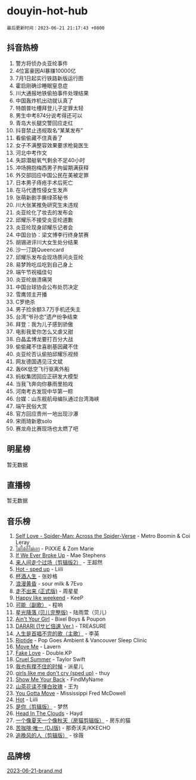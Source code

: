 # douyin-hot-hub

`最后更新时间：2023-06-21 21:17:43 +0800`

## 抖音热榜

1. 警方将侦办炎亚纶事件
1. 4位富豪因AI暴赚10000亿
1. 7月1日起实行铁路新版运行图
1. 霍启刚确诊睡眠窒息症
1. 川大通报地铁偷拍事件处理结果
1. 中国轰炸机出动就认真了
1. 特朗普吐槽拜登儿子定罪太轻
1. 男生中考874分说考得还可以
1. 青岛大长腿交警回应走红
1. 抖音禁止违规取名“某某发布”
1. 看偷偷藏不住真香了
1. 女子不满整容效果要求枪毙医生
1. 河北中考作文
1. 失踪潜艇氧气剩余不足40小时
1. 冲场拥抱梅西男子拘留期满获释
1. 外交部回应中国公民在美被定罪
1. 日本男子痔疮手术后死亡
1. 在马代遭性侵女生发声
1. 张萌新剧手撕绿茶秘书
1. 川大张某推免研究生未违规
1. 炎亚纶化了妆去的发布会
1. 邱耀乐不接受炎亚纶道歉
1. 炎亚纶现身邱耀乐记者会
1. 中国台协：梁文博李行终身禁赛
1. 胡锡进评川大女生处分结果
1. 沙一汀跳Queencard
1. 邱耀乐发布会现场质问炎亚纶
1. 易梦玲吃瓜吃到自己身上
1. 端午节祝福佳句
1. 炎亚纶崩溃痛哭
1. 中国台球协会公布处罚决定
1. 雪鹰领主开播
1. C罗绝杀
1. 男子捡余额3.7万手机还失主
1. 台湾“爷孙恋”遗产纷争结束
1. 拜登：我为儿子感到骄傲
1. 电影我爱你怎么又虐又甜
1. 白晶孟博龙要打百分大战
1. 偷偷藏不住喜剧基因藏不住
1. 炎亚纶否认偷拍邱耀乐视频
1. 网友德国遇见汪文斌
1. 轰6K低空飞行驱离外船
1. 蚂蚁集团回应正研发大模型
1. 当我飞奔向你暴雨里拍戏
1. 河南考古发现中华第一粽
1. 台媒：山东舰航母编队通过台湾海峡
1. 端午民俗大赏
1. 官方回应贵州一地出现沙瀑
1. 宋雨琦新歌solo
1. 赛龙舟比赛现场也太燃了吧

## 明星榜

暂无数据

## 直播榜

暂无数据

## 音乐榜

1. [Self Love - Spider-Man: Across the Spider-Verse](https://sf6-cdn-tos.douyinstatic.com/obj/tos-cn-ve-2774/o8YzagIFYnO2FNIznDQzpeeLfrdCVAbYDDaLoS) - Metro Boomin & Coi Leray
1. [ไม่ได้ก็ไม่เอา](https://sf6-cdn-tos.douyinstatic.com/obj/tos-cn-ve-2774/556b0e6fe2e8492d8cf1223632e4cb4f) - PiXXiE & Zom Marie
1. [If We Ever Broke Up](https://sf3-cdn-tos.douyinstatic.com/obj/tos-cn-ve-2774/o8onj5HDk0ImtBmO0URBfeyCDXQJMYkQ1gb8Zy) - Mae Stephens
1. [来人间走个过场（剪辑版2）](https://sf3-cdn-tos.douyinstatic.com/obj/tos-cn-ve-2774/o0bZnpnCAYBDfwgiM4n8DkYqZQSaiRZW0e0tNz) - 王超然
1. [Hot - sped up](https://sf3-cdn-tos.douyinstatic.com/obj/tos-cn-ve-2774/oY5GA4tzoICWsYxWdyUKW0wulAyBzhWbfKtIUw) - Liili
1. [杯酒人生](https://sf6-cdn-tos.douyinstatic.com/obj/tos-cn-ve-2774/o4HTewsbZkDKsQBfBSnCtm8TY28ggCWQcScrYt) - 张妙格
1. [浪漫黄昏](https://sf6-cdn-tos.douyinstatic.com/obj/tos-cn-ve-2774/a2e4e0b8cf8b4cc0a6bfed7cd21bd5a0) - sour milk & 7Evo
1. [走不出来 (正式版)](https://sf6-cdn-tos.douyinstatic.com/obj/tos-cn-ve-2774/oMQBdAhLFkz0sbwyY6OTfCBANKoFCyMWbAInoJ) - 周星星
1. [Happy like weekend](https://sf3-cdn-tos.douyinstatic.com/obj/tos-cn-ve-2774/o0OfAnfYcF4hwK8mwGGQx597Wf1QAOb9KehnDk) - KeeP
1. [可能（副歌）](https://sf6-cdn-tos.douyinstatic.com/obj/tos-cn-ve-2774/cde1731888894259b333569393c2fb51) - 程响
1. [星光降落 (贝儿完整版)](https://sf6-cdn-tos.douyinstatic.com/obj/tos-cn-ve-2774/okwB9hAwyAtsFFkFBzAX1hOOfQuIoMNs0W2Mwr) - 陆雨萱（贝儿）
1. [Ain't Your Girl](https://sf6-cdn-tos.douyinstatic.com/obj/tos-cn-ve-2774/3c051e231f0e4668b9039529290acfad) - Bixel Boys & Poupon
1. [DARARI (1サビ倍速 Ver.)](https://sf6-cdn-tos.douyinstatic.com/obj/tos-cn-ve-2774/4176f3bb6e03443f8f26920dcf1676de) - TREASURE
1. [人生是首唱不完的歌（主歌）](https://sf6-cdn-tos.douyinstatic.com/obj/tos-cn-ve-2774/og5grIuCCA1ttACjZY2BAqmbxhUBIHf1N7Metz) - 李英
1. [Riptide](https://sf3-cdn-tos.douyinstatic.com/obj/tos-cn-ve-2774/osYp57W4R2GvPKweF15HAePC1vKmnejwgf2pAU) - Pop Goes Ambient & Vancouver Sleep Clinic
1. [Move Me](https://sf6-cdn-tos.douyinstatic.com/obj/tos-cn-ve-2774/0af55729f7824709a87fedbbbc0a303a) - Lavern
1. [Fake Love](https://sf6-cdn-tos.douyinstatic.com/obj/tos-cn-ve-2774/okBenbNtaDXEoOYrPgGA8CPxQezLFd8ebBTF8I) - Double.KP
1. [Cruel Summer](https://sf6-cdn-tos.douyinstatic.com/obj/tos-cn-ve-2774/b35ad770e6d4495abefaa493fa46b555) - Taylor Swift
1. [我也有撑不住的时候](https://sf3-cdn-tos.douyinstatic.com/obj/tos-cn-ve-2774/okmtBE1dkIBhwxeiBJeDgQnQtICZWIJUI2bjQr) - 派星儿
1. [girls like me don't cry (sped up)](https://sf3-cdn-tos.douyinstatic.com/obj/tos-cn-ve-2774/oYoALuZBJqhz3LCJO1isaTN7WNAfdXhywIUMSg) - thuy
1. [Show Me Your Back](https://sf3-cdn-tos.douyinstatic.com/obj/tos-cn-ve-2774/oggth97NwFCsBIksy1MBNKfjWsAtorNYAtOMzm) - FindMyName
1. [山茶花读不懂白玫瑰](https://sf3-cdn-tos.douyinstatic.com/obj/tos-cn-ve-2774/osfn8B7DktrRHEPJgPCfDbw7QDQEkwC16BxZg9) - 王为
1. [You Gotta Move](https://sf3-cdn-tos.douyinstatic.com/obj/tos-cn-ve-2774/a2b672af67514106b25cdfd6f1a8aad2) - Mississippi Fred McDowell
1. [Hot](https://sf6-cdn-tos.douyinstatic.com/obj/tos-cn-ve-2774/a63be641febf4335a8996c8a877dee1c) - Liili
1. [是你（剪辑版）](https://sf3-cdn-tos.douyinstatic.com/obj/tos-cn-ve-2774/46019dae783c4c969944217fe1cfafc4) - 梦然
1. [Head In The Clouds](https://sf3-cdn-tos.douyinstatic.com/obj/tos-cn-ve-2774/ocSfDBmOnoV52y4eF28Hg3zXxCbhGeDQDHAma5) - Hayd
1. [一个像夏天一个像秋天（房猫剪辑版）](https://sf3-cdn-tos.douyinstatic.com/obj/tos-cn-ve-2774/a5a649d88ef0437b918efc8be7005a59) - 房东的猫
1. [苦咖啡·唯一 (DJ版)](https://sf6-cdn-tos.douyinstatic.com/obj/tos-cn-ve-2774/oohZWXUzNXlh9bzpBgNUfJCQHGILwWgDBaejQt) - 那奇沃夫/KKECHO
1. [追晚风的人（剪辑版）](https://sf6-cdn-tos.douyinstatic.com/obj/tos-cn-ve-2774/560835060af84ac29cd5c12e2a98f7eb) - 徐薇

## 品牌榜

[2023-06-21-brand.md](2023-06-21-brand.md)
